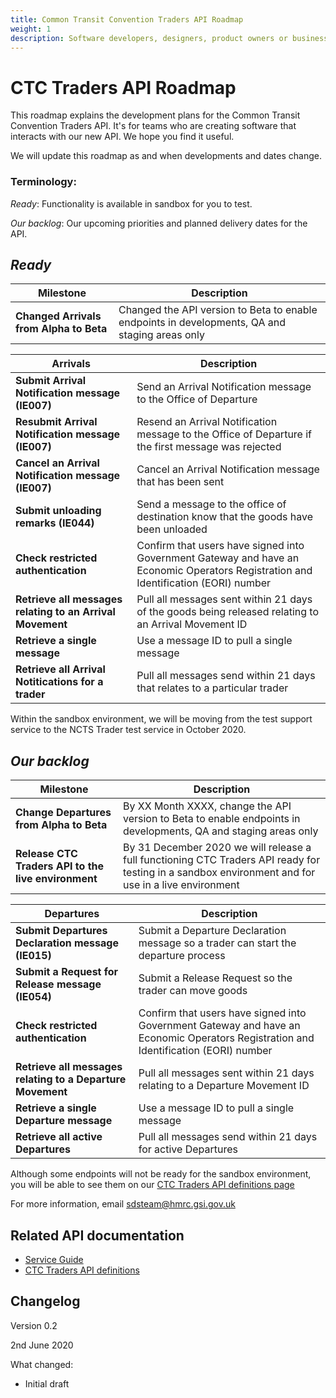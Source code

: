 ```yaml
---
title: Common Transit Convention Traders API Roadmap
weight: 1
description: Software developers, designers, product owners or business analysts - see how you can integrate your software with Common Transit Convention Traders API.
---
```


# CTC Traders API Roadmap

This roadmap explains the development plans for the Common Transit Convention Traders API. It's for teams who are creating software that interacts with our new API. We hope you find it useful. 

We will update this roadmap as and when developments and dates change. 

### Terminology:


_Ready_: Functionality is available in sandbox for you to test.


_Our backlog_: Our upcoming priorities and planned delivery dates for the API.



## _Ready_

| **Milestone** | **Description** |
|------|-------------|
|**Changed Arrivals from Alpha to Beta** |Changed the API version to Beta to enable endpoints in developments, QA and staging areas only|


| **Arrivals** | **Description** |
|------|-------------|
|**Submit Arrival Notification message (IE007)** |Send an Arrival Notification message to the Office of Departure|
|**Resubmit Arrival Notification message (IE007)**|Resend an Arrival Notification message to the Office of Departure if the first message was rejected|
|**Cancel an Arrival Notification message (IE007)**|Cancel an Arrival Notification message that has been sent|
|**Submit unloading remarks (IE044)** |Send a message to the office of destination know that the goods have been unloaded|
|**Check restricted authentication**|Confirm that users have signed into Government Gateway and have an Economic Operators Registration and Identification (EORI) number|
|**Retrieve all messages relating to an Arrival Movement**|Pull all messages sent within 21 days of the goods being released relating to an Arrival Movement ID|
|**Retrieve a single message** |Use a message ID to pull a single message|
|**Retrieve all Arrival Notitications for a trader**|Pull all messages send within 21 days that relates to a particular trader|  



Within the sandbox environment, we will be moving from the test support service to the NCTS Trader test service in October 2020.


## _Our backlog_

| **Milestone** | **Description** |
|------|-------------|
|**Change Departures from Alpha to Beta** |By XX Month XXXX, change the API version to Beta to enable endpoints in developments, QA and staging areas only|
|**Release CTC Traders API to the live environment**| By 31 December 2020 we will release a full functioning CTC Traders API ready for testing in a sandbox environment and for use in a live environment|


|**Departures**|**Description**|
|----|-----------|
|**Submit Departures Declaration message (IE015)** |Submit a Departure Declaration message so a trader can start the departure process|
|**Submit a Request for Release message (IE054)**|Submit a Release Request so the trader can move goods|
|**Check restricted authentication**|Confirm that users have signed into Government Gateway and have an Economic Operators Registration and Identification (EORI) number|
|**Retrieve all messages relating to a Departure Movement**|Pull all messages sent within 21 days relating to a Departure Movement ID |
|**Retrieve a single Departure message** |Use a message ID to pull a single message|
|**Retrieve all active Departures**|Pull all messages send within 21 days for active Departures|  

Although some endpoints will not be ready for the sandbox environment, you will be able to see them on our [CTC Traders API definitions page](https://developer.service.hmrc.gov.uk/api-documentation/docs/api/service/common-transit-convention-traders/1.0)

 

For more information, email ​sdsteam@hmrc.gsi.gov.uk

## Related API documentation
<!--- Section owner: MTD Programme --->

  * [Service Guide](https://developer.tax.service.gov.uk/guides/common-transit-convention-traders-service-guide/)
  * [CTC Traders API definitions](https://developer.service.hmrc.gov.uk/api-documentation/docs/api/service/common-transit-convention-traders/1.0)

## Changelog
<!--- Section owner: MTD Programme --->

Version 0.2

2nd June 2020

What changed:

* Initial draft
